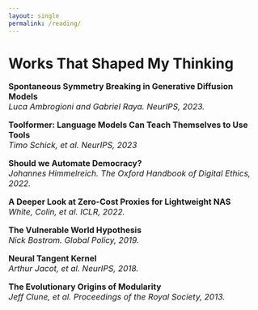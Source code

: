 ```yaml
---
layout: single
permalink: /reading/
---
```

<h1>Works That Shaped My Thinking</h1>

<p style="font-size: 16px;"><b> Spontaneous Symmetry Breaking in Generative Diffusion Models</b><br>
<em>Luca Ambrogioni and Gabriel Raya. NeurIPS, 2023.</em><br>

<p style="font-size: 16px;"><b>Toolformer: Language Models Can Teach Themselves to Use Tools</b><br>
<em>Timo Schick, et al. NeurIPS, 2023</em><br>

<p style="font-size: 16px;"><b>Should we Automate Democracy?</b><br>
<em>Johannes Himmelreich. The Oxford Handbook of Digital Ethics, 2022.</em><br>
  
<p style="font-size: 16px;"><b>A Deeper Look at Zero-Cost Proxies for Lightweight NAS</b><br>
<em>White, Colin, et al. ICLR, 2022.</em><br>

<p style="font-size: 16px;"><b>The Vulnerable World Hypothesis</b><br>
<em>Nick Bostrom. Global Policy, 2019.</em><br>

<p style="font-size: 16px;"><b>Neural Tangent Kernel</b><br>
<em>Arthur Jacot, et al. NeurIPS, 2018.</em><br>

<p style="font-size: 16px;"><b>The Evolutionary Origins of Modularity</b><br>
<em>Jeff Clune, et al. Proceedings of the Royal Society, 2013.</em><br>
